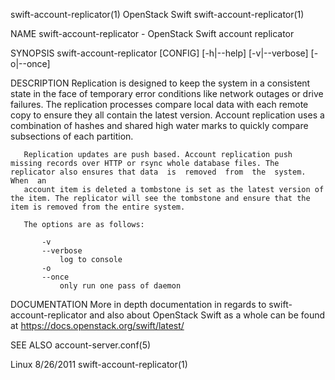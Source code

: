 swift-account-replicator(1)                                                                    OpenStack Swift                                                                    swift-account-replicator(1)



NAME
       swift-account-replicator - OpenStack Swift account replicator


SYNOPSIS
       swift-account-replicator [CONFIG] [-h|--help] [-v|--verbose] [-o|--once]


DESCRIPTION
       Replication  is  designed to keep the system in a consistent state in the face of temporary error conditions like network outages or drive failures. The replication processes compare local data with
       each remote copy to ensure they all contain the latest version. Account replication uses a combination of hashes and shared high water marks to quickly compare subsections of each partition.

       Replication updates are push based. Account replication push missing records over HTTP or rsync whole database files. The replicator also ensures that data  is  removed  from  the  system.  When  an
       account item is deleted a tombstone is set as the latest version of the item. The replicator will see the tombstone and ensure that the item is removed from the entire system.

       The options are as follows:

           -v
           --verbose
               log to console
           -o
           --once
               only run one pass of daemon



DOCUMENTATION
       More in depth documentation in regards to swift-account-replicator and also about OpenStack Swift as a whole can be found at https://docs.openstack.org/swift/latest/



SEE ALSO
       account-server.conf(5)



Linux                                                                                             8/26/2011                                                                       swift-account-replicator(1)

